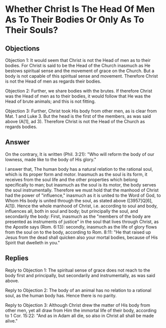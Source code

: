 # Whether Christ Is The Head Of Men As To Their Bodies Or Only As To Their Souls?

## Objections

Objection 1: It would seem that Christ is not the Head of men as to their bodies. For Christ is said to be the Head of the Church inasmuch as He bestows spiritual sense and the movement of grace on the Church. But a body is not capable of this spiritual sense and movement. Therefore Christ is not the Head of men as regards their bodies.

Objection 2: Further, we share bodies with the brutes. If therefore Christ was the Head of men as to their bodies, it would follow that He was the Head of brute animals; and this is not fitting.

Objection 3: Further, Christ took His body from other men, as is clear from Mat. 1 and Luke 3. But the head is the first of the members, as was said above (A[1], ad 3). Therefore Christ is not the Head of the Church as regards bodies.

## Answer

On the contrary, It is written (Phil. 3:21): "Who will reform the body of our lowness, made like to the body of His glory."

I answer that, The human body has a natural relation to the rational soul, which is its proper form and motor. Inasmuch as the soul is its form, it receives from the soul life and the other properties which belong specifically to man; but inasmuch as the soul is its motor, the body serves the soul instrumentally. Therefore we must hold that the manhood of Christ had the power of "influence," inasmuch as it is united to the Word of God, to Whom His body is united through the soul, as stated above ([3957]Q[6], A[1]). Hence the whole manhood of Christ, i.e. according to soul and body, influences all, both in soul and body; but principally the soul, and secondarily the body: First, inasmuch as the "members of the body are presented as instruments of justice" in the soul that lives through Christ, as the Apostle says (Rom. 6:13): secondly, inasmuch as the life of glory flows from the soul on to the body, according to Rom. 8:11: "He that raised up Jesus from the dead shall quicken also your mortal bodies, because of His Spirit that dwelleth in you."

## Replies

Reply to Objection 1: The spiritual sense of grace does not reach to the body first and principally, but secondarily and instrumentally, as was said above.

Reply to Objection 2: The body of an animal has no relation to a rational soul, as the human body has. Hence there is no parity.

Reply to Objection 3: Although Christ drew the matter of His body from other men, yet all draw from Him the immortal life of their body, according to 1 Cor. 15:22: "And as in Adam all die, so also in Christ all shall be made alive."